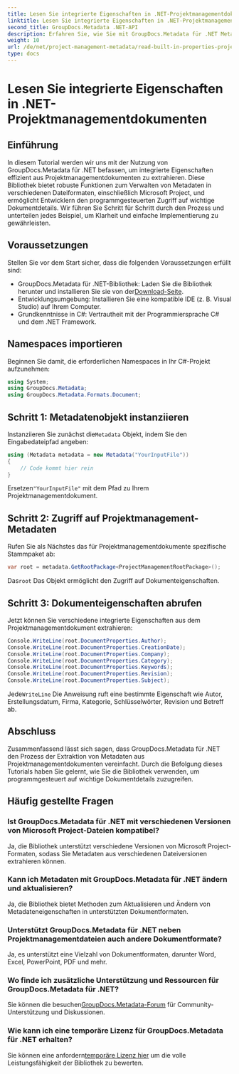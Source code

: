 ```yaml
---
title: Lesen Sie integrierte Eigenschaften in .NET-Projektmanagementdokumenten
linktitle: Lesen Sie integrierte Eigenschaften in .NET-Projektmanagementdokumenten
second_title: GroupDocs.Metadata .NET-API
description: Erfahren Sie, wie Sie mit GroupDocs.Metadata für .NET Metadaten aus Projektmanagementdokumenten extrahieren. Erweitern Sie Ihre Möglichkeiten zur Dokumentenverarbeitung.
weight: 10
url: /de/net/project-management-metadata/read-built-in-properties-project-management-documents/
type: docs
---
```

# Lesen Sie integrierte Eigenschaften in .NET-Projektmanagementdokumenten

## Einführung
In diesem Tutorial werden wir uns mit der Nutzung von GroupDocs.Metadata für .NET befassen, um integrierte Eigenschaften effizient aus Projektmanagementdokumenten zu extrahieren. Diese Bibliothek bietet robuste Funktionen zum Verwalten von Metadaten in verschiedenen Dateiformaten, einschließlich Microsoft Project, und ermöglicht Entwicklern den programmgesteuerten Zugriff auf wichtige Dokumentdetails. Wir führen Sie Schritt für Schritt durch den Prozess und unterteilen jedes Beispiel, um Klarheit und einfache Implementierung zu gewährleisten.
## Voraussetzungen
Stellen Sie vor dem Start sicher, dass die folgenden Voraussetzungen erfüllt sind:
-  GroupDocs.Metadata für .NET-Bibliothek: Laden Sie die Bibliothek herunter und installieren Sie sie von der[Download-Seite](https://releases.groupdocs.com/metadata/net/).
- Entwicklungsumgebung: Installieren Sie eine kompatible IDE (z. B. Visual Studio) auf Ihrem Computer.
- Grundkenntnisse in C#: Vertrautheit mit der Programmiersprache C# und dem .NET Framework.

## Namespaces importieren
Beginnen Sie damit, die erforderlichen Namespaces in Ihr C#-Projekt aufzunehmen:
```csharp
using System;
using GroupDocs.Metadata;
using GroupDocs.Metadata.Formats.Document;
```
## Schritt 1: Metadatenobjekt instanziieren
 Instanziieren Sie zunächst die`Metadata` Objekt, indem Sie den Eingabedateipfad angeben:
```csharp
using (Metadata metadata = new Metadata("YourInputFile"))
{
    // Code kommt hier rein
}
```
 Ersetzen`"YourInputFile"` mit dem Pfad zu Ihrem Projektmanagementdokument.
## Schritt 2: Zugriff auf Projektmanagement-Metadaten
Rufen Sie als Nächstes das für Projektmanagementdokumente spezifische Stammpaket ab:
```csharp
var root = metadata.GetRootPackage<ProjectManagementRootPackage>();
```
Das`root` Das Objekt ermöglicht den Zugriff auf Dokumenteigenschaften.
## Schritt 3: Dokumenteigenschaften abrufen
Jetzt können Sie verschiedene integrierte Eigenschaften aus dem Projektmanagementdokument extrahieren:
```csharp
Console.WriteLine(root.DocumentProperties.Author);
Console.WriteLine(root.DocumentProperties.CreationDate);
Console.WriteLine(root.DocumentProperties.Company);
Console.WriteLine(root.DocumentProperties.Category);
Console.WriteLine(root.DocumentProperties.Keywords);
Console.WriteLine(root.DocumentProperties.Revision);
Console.WriteLine(root.DocumentProperties.Subject);
```
 Jede`WriteLine` Die Anweisung ruft eine bestimmte Eigenschaft wie Autor, Erstellungsdatum, Firma, Kategorie, Schlüsselwörter, Revision und Betreff ab.

## Abschluss
Zusammenfassend lässt sich sagen, dass GroupDocs.Metadata für .NET den Prozess der Extraktion von Metadaten aus Projektmanagementdokumenten vereinfacht. Durch die Befolgung dieses Tutorials haben Sie gelernt, wie Sie die Bibliothek verwenden, um programmgesteuert auf wichtige Dokumentdetails zuzugreifen.

## Häufig gestellte Fragen
### Ist GroupDocs.Metadata für .NET mit verschiedenen Versionen von Microsoft Project-Dateien kompatibel?
Ja, die Bibliothek unterstützt verschiedene Versionen von Microsoft Project-Formaten, sodass Sie Metadaten aus verschiedenen Dateiversionen extrahieren können.
### Kann ich Metadaten mit GroupDocs.Metadata für .NET ändern und aktualisieren?
Ja, die Bibliothek bietet Methoden zum Aktualisieren und Ändern von Metadateneigenschaften in unterstützten Dokumentformaten.
### Unterstützt GroupDocs.Metadata für .NET neben Projektmanagementdateien auch andere Dokumentformate?
Ja, es unterstützt eine Vielzahl von Dokumentformaten, darunter Word, Excel, PowerPoint, PDF und mehr.
### Wo finde ich zusätzliche Unterstützung und Ressourcen für GroupDocs.Metadata für .NET?
 Sie können die besuchen[GroupDocs.Metadata-Forum](https://forum.groupdocs.com/c/metadata/14) für Community-Unterstützung und Diskussionen.
### Wie kann ich eine temporäre Lizenz für GroupDocs.Metadata für .NET erhalten?
 Sie können eine anfordern[temporäre Lizenz hier](https://purchase.groupdocs.com/temporary-license/) um die volle Leistungsfähigkeit der Bibliothek zu bewerten.